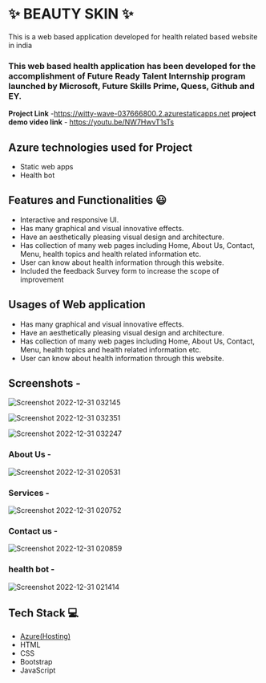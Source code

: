 
# ✨ BEAUTY SKIN ✨

This is a web based application developed for health related based website in india

### This web based health application has been developed for the accomplishment of Future Ready Talent Internship program launched by Microsoft, Future Skills Prime, Quess, Github and EY.


**Project Link** -https://witty-wave-037666800.2.azurestaticapps.net
**project demo video link** - https://youtu.be/NW7HwvT1sTs

## Azure technologies used for Project

- Static web apps
- Health bot

## Features and Functionalities 😃

- Interactive and responsive UI.
- Has many graphical and visual innovative effects.
- Have an aesthetically pleasing visual design and architecture.
- Has collection of many web pages including Home, About Us, Contact, Menu, health topics and health related information etc.
- User can know about health information through this website.
- Included the feedback Survey form to increase the scope of improvement 

## Usages of Web application

- Has many graphical and visual innovative effects.
- Have an aesthetically pleasing visual design and architecture.
- Has collection of many web pages including Home, About Us, Contact, Menu, health topics and health related information etc.
- User can know about health information through this website.

## Screenshots -

![Screenshot 2022-12-31 032145](https://user-images.githubusercontent.com/119487479/210114268-c8bb7368-3efc-4a77-9c1d-fe300e930106.png)


![Screenshot 2022-12-31 032351](https://user-images.githubusercontent.com/119487479/210114288-bcdaa4aa-2114-4a2b-bf21-5c779e27ca50.png)


![Screenshot 2022-12-31 032247](https://user-images.githubusercontent.com/119487479/210114291-4f0625ca-a42f-4aa8-a076-823ca4f56464.png)


### About Us -

![Screenshot 2022-12-31 020531](https://user-images.githubusercontent.com/119487479/210110019-c2dfe4de-9b46-45a5-88fd-5f9c68921e6b.png)

### Services -

![Screenshot 2022-12-31 020752](https://user-images.githubusercontent.com/119487479/210110184-600da1b2-0540-42b5-b576-ae178ddca10a.png)


### Contact us -

![Screenshot 2022-12-31 020859](https://user-images.githubusercontent.com/119487479/210110187-b7b43701-8a12-47aa-98be-d34d5c486a2b.png)


### health bot -

![Screenshot 2022-12-31 021414](https://user-images.githubusercontent.com/119487479/210110459-d6a1f424-81cf-450e-a4c8-6128118f8179.png)



## Tech Stack 💻

- [Azure(Hosting)](https://azure.microsoft.com/en-in/features/azure-portal/)
- HTML
- CSS
- Bootstrap
- JavaScript
